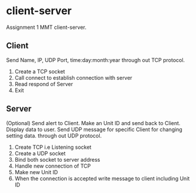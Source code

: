 # client-server
Assignment 1 MMT client-server.

## Client
Send Name, IP, UDP Port, time:day:month:year
through out TCP protocol.

1. Create a TCP socket
2. Call connect to establish connection with server 
3. Read respond of Server
4. Exit

## Server
(Optional) Send alert to Client.
Make an Unit ID and send back to Client.
Display data to user.
Send UDP message for specific Client for changing setting data.
through out UDP protocol.

1. Create TCP i.e Listening socket
2. Create a UDP socket 
3. Bind both socket to server address 
4. Handle new connection of TCP
5. Make new Unit ID 
6. When the connection is accepted write message to client including Unit ID
